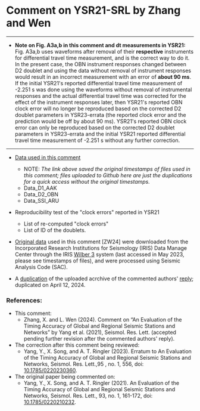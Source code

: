 # Comment on YSR21-SRL by Zhang and Wen
---
* __Note on Fig. A3a,b in this comment and dt measurements in YSR21:__
Fig. A3a,b uses waveforms after removal of their __respective__ instruments for differential travel time measurement, and is the correct way to do it. In the present case, the OBN instrument responses changed between D2 doublet and using the data without removal of instrument responses would result in an incorrect measurement with an error of __about 90 ms__. If the initial YSR21's reported differential travel time measurement of -2.251 s was done using the waveforms without removal of instrumental responses and the actual differential travel time was corrected for the effect of the instrument responses later, then YSR21's reported OBN clock error will no longer be reproduced based on the corrected D2 doublet parameters in YSR23-errata (the reported clock error and the prediction would be off by about 90 ms). YSR21's reported OBN clock error can only be reproduced based on the corrected D2 doublet parameters in YSR23-errata and the initial YSR21 reported differential travel time measurement of -2.251 s without any further correction.

---
- [Data used in this comment](https://drive.google.com/file/d/1sp0piloKrSyO5Pwp5ytfGKvIjlbgTKHx/view?usp=drive_link)
    - NOTE: _The link above saved the original timestamps of files used in this comment; files uploaded to Github here are just the duplications for a quick access without the original timestamps._ 
  - Data_D1_AAK
  - Data_D2_OBN
  - Data_SSI_ARU

- Reproducibility test of the "clock errors" reported in YSR21
  - List of re-computed "clock errors"
  - List of ID of the doublets.

- [Original data](https://drive.google.com/drive/folders/1Z9Y1KwOJ1nUYWizEzCIUrgwJ6zx2vmSA?usp=drive_link) used in this comment [ZW24] were downloaded from the Incorporated Research Institutions for Seismology (IRIS) Data Manage Center through the IRIS [Wilber 3](https://ds.iris.edu/wilber3/) system (last accessed in May 2023, please see timestamps of files), and were processed using Seismic Analysis Code (SAC).

- A [duplication](https://drive.google.com/drive/folders/1dt7Q7btSLQpwpgN-LHVPR6j9Rkt_QtnT?usp=drive_link) of the uploaded acrchive of the commented authors' [reply](https://github.com/yiyanguiuc/Data-used-in-Reply-to-Zhang-and-Wen); duplicated on April 12, 2024.



### References:
- This comment:
  - Zhang, X. and L. Wen (2024). Comment on “An Evaluation of the Timing Accuracy of Global and Regional Seismic Stations and Networks” by Yang et al. (2021), Seismol. Res. Lett. (accepted pending further revision after the commented authors' reply).
- The correction after this comment being reviewed:
  - Yang, Y., X. Song, and A. T. Ringler (2023). Erratum to An Evaluation of the Timing Accuracy of Global and Regional Seismic Stations and Networks, Seismol. Res. Lett.,95 , no. 1, 556, doi: [10.1785/0220230360](https://doi.org/10.1785/0220230360).
- The original paper being commented on:
  - Yang, Y., X. Song, and A. T. Ringler (2021). An Evaluation of the Timing Accuracy of Global and Regional Seismic Stations and Networks, Seismol. Res. Lett., 93, no. 1, 161-172, doi: [10.1785/0220210232](https://doi.org/10.1785/0220210232).
